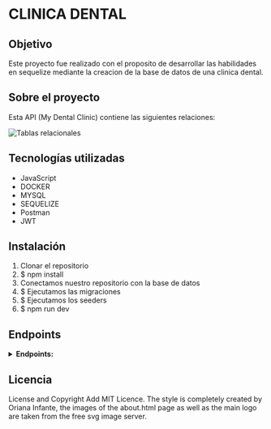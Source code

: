 # CLINICA DENTAL

## Objetivo
Este proyecto fue realizado con el proposito de desarrollar las habilidades en sequelize mediante la creacion de la base de datos de una clinica dental.


## Sobre el proyecto
Esta API (My Dental Clinic) contiene las siguientes relaciones:

![Tablas relacionales](https://github.com/Orianig/dentalClinicProject/blob/503cfb3e19d9679a916a80efbdda7f6e408da755/images/relationalTable.JPG)

## Tecnologías utilizadas
  
- JavaScript
- DOCKER
- MYSQL
- SEQUELIZE
- Postman
- JWT

## Instalación
1. Clonar el repositorio
2. $ npm install
3. Conectamos nuestro repositorio con la base de datos
4. $ Ejecutamos las migraciones
5. $ Ejecutamos los seeders
6. $ npm run dev

##  Endpoints
<details>
  <summary><strong>Endpoints:</strong></summary>
• ## auth

 /register

  POST `http://localhost:3000/auth/register`

body:
  
```
    {
       name
       lastName
       email
       password
       dni
       phoneNumber
       gender
       birthdate
       speciality
       collegiateNumber
       roleId
    }
```
  
/login

body:
  
```
    {
        "email":"oriana@example.com",
        "password":"123456Aa"
    }
 ```
  
  POST `http://localhost:3000/auth/login`

• user
  
 /profile
  
  GET `http://localhost:3000/user/profile`

/allProfiles

 GET `http://localhost:3000/user/allProfiles`
  
 /UpdateProfile

  PUT `http://localhost:3000/user/updateProfile`
  
 /updateProfileAdmin

  PUT `http://localhost:3000/user/:id`
  
  ### /deleteProfileAdmin

  DELETE `http://localhost:3000/user/:id`
  
• appointment
  
/newAppointment
  body:
  
```
    {
       date
       interventionId
       details
       dentistId
       dentistSpecialityid
       patientId
       results
    }
```

  POST `http://localhost:3000/appointment/newAppointment`
  
 /allaAppointments

  PUT `http://localhost:3000/appointment/:id`
  
  /deleteAppointment

  DELETE `http://localhost:3000/appointment/:id`
  
 /getUserAppointment

  GET `http://localhost:3000/appointment/patientAppointments`
  
 /getAppointmentDetails

  GET `http://localhost:3000/appointment/appointmentDetail/:id`
  
  /getAllAppointments

  GET `http://localhost:3000/appointment/allAppointments`
  
 /getDentistAppointments

  GET `http://localhost:3000/appointment/dentistAppointments`
  
</details>

## Licencia

License and Copyright Add MIT Licence. The style is completely created by Oriana Infante, the images of the about.html page as well as the main logo are taken from the free svg image server.
